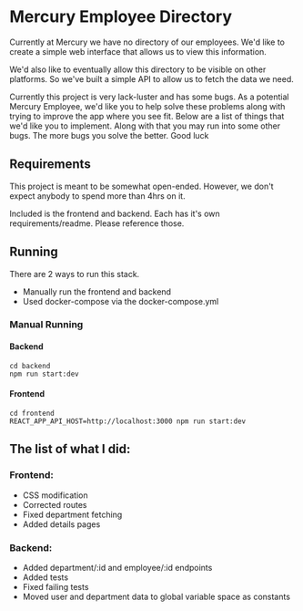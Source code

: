 # Mercury Employee Directory

Currently at Mercury we have no directory of our employees. We'd like to create a simple web interface that allows us to view this information.

We'd also like to eventually allow this directory to be visible on other platforms. So we've built a simple API to allow us to fetch the data we need.

Currently this project is very lack-luster and has some bugs. As a potential Mercury Employee, we'd like you to help solve these problems along with trying to improve the app where you see fit. Below are a list of things that we'd like you to implement. Along with that you may run into some other bugs. The more bugs you solve the better. Good luck

## Requirements
This project is meant to be somewhat open-ended. However, we don't expect anybody to spend more than 4hrs on it. 

Included is the frontend and backend.  Each has it's own requirements/readme.  Please reference those.

## Running
There are 2 ways to run this stack.  
- Manually run the frontend and backend
- Used docker-compose via the docker-compose.yml 

### Manual Running

#### Backend
```
cd backend
npm run start:dev
```

#### Frontend
```
cd frontend
REACT_APP_API_HOST=http://localhost:3000 npm run start:dev
```

## The list of what I did: 

### Frontend:
- CSS modification
- Corrected routes
- Fixed department fetching
- Added details pages

### Backend:
- Added department/:id and employee/:id endpoints
- Added tests
- Fixed failing tests
- Moved user and department data to global variable space as constants
